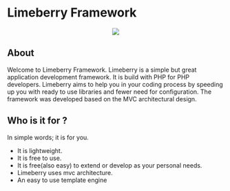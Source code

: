
# Limeberry Framework
<p align="center">
  <img src="https://limeberry.github.io/assets/img/limeberry_logo.png" />
</p>

## About
Welcome to Limeberry Framework. Limeberry is a simple but great application development framework. It is build with PHP for PHP developers. Limeberry aims to help you in your coding process by speeding up you with ready to use libraries and fewer need for configuration. The framework was developed based on the MVC architectural design.

## Who is it for ?<br>
In simple words; it is for you. <br>
<ul>
  <li>It is lightweight.</li>
  <li>It is free to use.</li>
  <li>It is free(also easy) to extend or develop as your personal needs.</li>
  <li>Limeberry uses mvc architecture.</li>
  <li>An easy to use template engine</li>
</ul>







